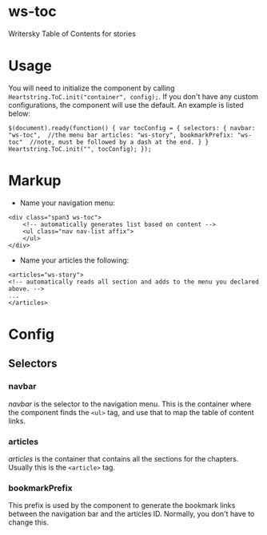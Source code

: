 # ws-toc #

Writersky Table of Contents for stories


# Usage #
You will need to initialize the component by calling `Heartstring.ToC.init("container", config);`.  If you don't have any custom configurations, the component will use the default. An example is listed below:

``
$(document).ready(function() {
    var tocConfig = {
        selectors: {
            navbar: "ws-toc",  //the menu bar
            articles: "ws-story",
            bookmarkPrefix: "ws-toc"  //note, must be followed by a dash at the end.
        }
    }
    Heartstring.ToC.init("", tocConfig);
});
``

# Markup #
* Name your navigation menu:
```
<div class="span3 ws-toc">
    <!-- automatically generates list based on content -->
    <ul class="nav nav-list affix">
    </ul>
</div>
```

* Name your articles the following:
```
<articles="ws-story">
<!-- automatically reads all section and adds to the menu you declared above. -->
...
</articles>
```

# Config #
## Selectors ##
### navbar ###
*navbar* is the selector to the navigation menu.  This is the container where the component finds the `<ul>` tag, and use that to map the table of content links.

### articles ###
*articles* is the container that contains all the sections for the chapters.  Usually this is the `<article>` tag.

### bookmarkPrefix ###
This prefix is used by the component to generate the bookmark links between the navigation bar and the articles ID.  Normally, you don't have to change this.